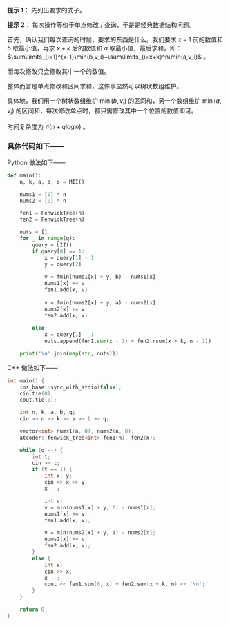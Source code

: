 **提示 1：** 先列出要求的式子。

**提示 2：** 每次操作等价于单点修改 / 查询，于是是经典数据结构问题。

首先，确认我们每次查询的时候，要求的东西是什么。我们要求 $x-1$ 前的数值和 $b$ 取最小值，再求 $x+k$ 后的数值和 $a$ 取最小值，最后求和，即： $\sum\limits_{i=1}^{x-1}\min(b,v_i)+\sum\limits_{i=x+k}^n\min(a,v_i)$ 。

而每次修改只会修改其中一个的数值。

整体而言是单点修改和区间求和，这件事显然可以树状数组维护。

具体地，我们用一个树状数组维护 $\min(b,v_i)$ 的区间和，另一个数组维护 $\min(a,v_i)$ 的区间和，每次修改单点时，都只需修改其中一个位置的数值即可。

时间复杂度为 $\mathcal{O}(n+q\log n)$ 。

### 具体代码如下——

Python 做法如下——

```Python []
def main():
    n, k, a, b, q = MII()

    nums1 = [0] * n
    nums2 = [0] * n

    fen1 = FenwickTree(n)
    fen2 = FenwickTree(n)

    outs = []
    for _ in range(q):
        query = LII()
        if query[0] == 1:
            x = query[1] - 1
            y = query[2]
            
            v = fmin(nums1[x] + y, b) - nums1[x]
            nums1[x] += v
            fen1.add(x, v)
            
            v = fmin(nums2[x] + y, a) - nums2[x]
            nums2[x] += v
            fen2.add(x, v)
        
        else:
            x = query[1] - 1
            outs.append(fen1.sum(x - 1) + fen2.rsum(x + k, n - 1))

    print('\n'.join(map(str, outs)))
```

C++ 做法如下——

```cpp []
int main() {
    ios_base::sync_with_stdio(false);
    cin.tie(0);
    cout.tie(0);

    int n, k, a, b, q;
    cin >> n >> k >> a >> b >> q;

    vector<int> nums1(n, 0), nums2(n, 0);
    atcoder::fenwick_tree<int> fen1(n), fen2(n);

    while (q --) {
        int t;
        cin >> t;
        if (t == 1) {
            int x, y;
            cin >> x >> y;
            x --;

            int v;
            v = min(nums1[x] + y, b) - nums1[x];
            nums1[x] += v;
            fen1.add(x, v);

            v = min(nums2[x] + y, a) - nums2[x];
            nums2[x] += v;
            fen2.add(x, v);
        }
        else {
            int x;
            cin >> x;
            x --;
            cout << fen1.sum(0, x) + fen2.sum(x + k, n) << '\n';
        }
    }

    return 0;
}
```
